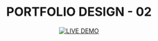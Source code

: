<div align="center">
  
  # PORTFOLIO DESIGN - 02 

  [![LIVE DEMO](https://img.shields.io/badge/Live-Demo-27AE60?style=for-the-badge&logo=google-chrome&logoColor=white)](https://shazee-04.github.io/portfolio-2/)  
  
</div>
